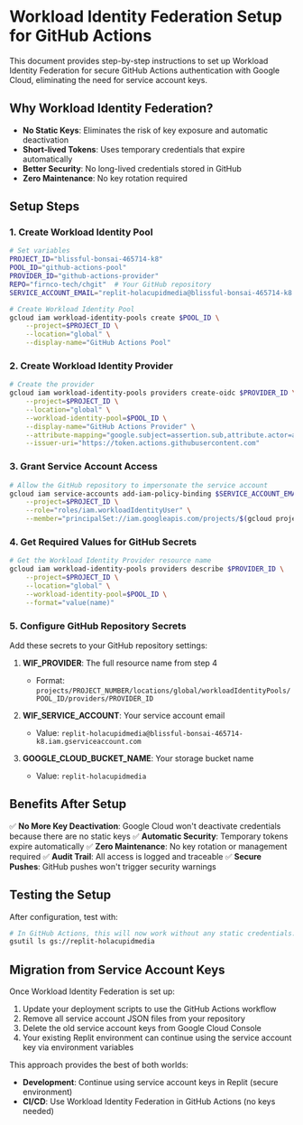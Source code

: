 # Workload Identity Federation Setup for GitHub Actions

This document provides step-by-step instructions to set up Workload Identity Federation for secure GitHub Actions authentication with Google Cloud, eliminating the need for service account keys.

## Why Workload Identity Federation?

- **No Static Keys**: Eliminates the risk of key exposure and automatic deactivation
- **Short-lived Tokens**: Uses temporary credentials that expire automatically
- **Better Security**: No long-lived credentials stored in GitHub
- **Zero Maintenance**: No key rotation required

## Setup Steps

### 1. Create Workload Identity Pool

```bash
# Set variables
PROJECT_ID="blissful-bonsai-465714-k8"
POOL_ID="github-actions-pool"
PROVIDER_ID="github-actions-provider"
REPO="firnco-tech/chgit"  # Your GitHub repository
SERVICE_ACCOUNT_EMAIL="replit-holacupidmedia@blissful-bonsai-465714-k8.iam.gserviceaccount.com"

# Create Workload Identity Pool
gcloud iam workload-identity-pools create $POOL_ID \
    --project=$PROJECT_ID \
    --location="global" \
    --display-name="GitHub Actions Pool"
```

### 2. Create Workload Identity Provider

```bash
# Create the provider
gcloud iam workload-identity-pools providers create-oidc $PROVIDER_ID \
    --project=$PROJECT_ID \
    --location="global" \
    --workload-identity-pool=$POOL_ID \
    --display-name="GitHub Actions Provider" \
    --attribute-mapping="google.subject=assertion.sub,attribute.actor=assertion.actor,attribute.repository=assertion.repository" \
    --issuer-uri="https://token.actions.githubusercontent.com"
```

### 3. Grant Service Account Access

```bash
# Allow the GitHub repository to impersonate the service account
gcloud iam service-accounts add-iam-policy-binding $SERVICE_ACCOUNT_EMAIL \
    --project=$PROJECT_ID \
    --role="roles/iam.workloadIdentityUser" \
    --member="principalSet://iam.googleapis.com/projects/$(gcloud projects describe $PROJECT_ID --format='value(projectNumber)')/locations/global/workloadIdentityPools/$POOL_ID/attribute.repository/$REPO"
```

### 4. Get Required Values for GitHub Secrets

```bash
# Get the Workload Identity Provider resource name
gcloud iam workload-identity-pools providers describe $PROVIDER_ID \
    --project=$PROJECT_ID \
    --location="global" \
    --workload-identity-pool=$POOL_ID \
    --format="value(name)"
```

### 5. Configure GitHub Repository Secrets

Add these secrets to your GitHub repository settings:

1. **WIF_PROVIDER**: The full resource name from step 4
   - Format: `projects/PROJECT_NUMBER/locations/global/workloadIdentityPools/POOL_ID/providers/PROVIDER_ID`

2. **WIF_SERVICE_ACCOUNT**: Your service account email
   - Value: `replit-holacupidmedia@blissful-bonsai-465714-k8.iam.gserviceaccount.com`

3. **GOOGLE_CLOUD_BUCKET_NAME**: Your storage bucket name
   - Value: `replit-holacupidmedia`

## Benefits After Setup

✅ **No More Key Deactivation**: Google Cloud won't deactivate credentials because there are no static keys
✅ **Automatic Security**: Temporary tokens expire automatically
✅ **Zero Maintenance**: No key rotation or management required
✅ **Audit Trail**: All access is logged and traceable
✅ **Secure Pushes**: GitHub pushes won't trigger security warnings

## Testing the Setup

After configuration, test with:

```bash
# In GitHub Actions, this will now work without any static credentials:
gsutil ls gs://replit-holacupidmedia
```

## Migration from Service Account Keys

Once Workload Identity Federation is set up:

1. Update your deployment scripts to use the GitHub Actions workflow
2. Remove all service account JSON files from your repository
3. Delete the old service account keys from Google Cloud Console
4. Your existing Replit environment can continue using the service account key via environment variables

This approach provides the best of both worlds:
- **Development**: Continue using service account keys in Replit (secure environment)
- **CI/CD**: Use Workload Identity Federation in GitHub Actions (no keys needed)